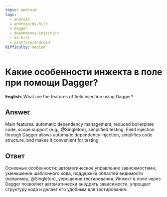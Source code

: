 ```yaml
---
topic: android
tags:
  - android
  - android/di-hilt
  - dagger
  - dependency-injection
  - di-hilt
  - platform/android
difficulty: medium
---
```


# Какие особенности инжекта в поле при помощи Dagger?

**English**: What are the features of field injection using Dagger?

## Answer

Main features: automatic dependency management, reduced boilerplate code, scope support (e.g., @Singleton), simplified testing. Field injection through Dagger allows automatic dependency injection, simplifies code structure, and makes it convenient for testing.

## Ответ

Основные особенности: автоматическое управление зависимостями, уменьшение шаблонного кода, поддержка областей видимости (например, @Singleton), упрощение тестирования. Инжект в поле через Dagger позволяет автоматически внедрять зависимости, упрощает структуру кода и делает его удобным для тестирования.

